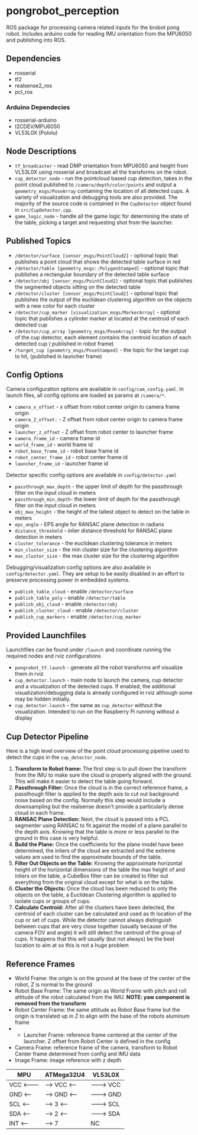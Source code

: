 # pongrobot_perception
ROS package for processing camera related inputs for the brobot pong robot. Includes arduino code for reading IMU orientation from the MPU6050 and publishing into ROS.

## Dependencies
- rosserial
- tf2
- realsense2_ros
- pcl_ros
### Arduino Dependecies
- rosserial-arduino
- I2CDEV/MPU6050
- VL53L0X (Pololu)

## Node Descriptions
- `tf_broadcaster` - read DMP orientation from MPU6050 and height from VL53L0X using rosserial and broadcast all the transforms on the robot.
- `cup_detector_node` - run the pointcloud based cup detection, takes in the point cloud published to `/camera/depth/color/points` and output a `geometry_msgs/PoseArray` containing the location of all detected cups. A variety of visualization and debugging tools are also provided. The majority of the source code is contained in the `CupDetector` object found in `src/CupDetector.cpp`.
- `game_logic_node` - handle all the game logic for determining the state of the table, picking a target and requesting shot from the launcher. 

## Published Topics
- `/detector/surface [sensor_msgs/PointCloud2]` - optional topic that publishes a point cloud that shows the detected table surface in red
- `/detector/table [geometry_msgs::PolygonStamped]` - optional topic that publishes a rectangular boundary of the detected table surface
- `/detector/obj [sensor_msgs/PointCloud2]` - optional topic that publishes the segmented objects sitting on the detected table
- `/detector/cluster [sensor_msgs/PointCloud2]` - optional topic that publishes the output of the euclidean clustering algorithm on the objects with a new color for each cluster 
- `/detector/cup_marker [visualization_msgs/MarkerArray]` - optional topic that publishes a cylinder marker at located at the centroid of each detected cup
- `/detector/cup_array [geometry_msgs/PoseArray]` - topic for the output of the cup detector, each element contains the centroid location of each detected cup ( published in robot frame)
- `/target_cup [geometry_msgs/PoseStamped]` - the topic for the target cup to hit, (published in launcher frame)

## Config Options
Camera configuration options are available in `config/cam_config.yaml`. In launch files, all config options are loaded as params at `/camera/*`.
- `camera_x_offset` - x offset from robot center origin to camera frame origin
- `camera_Z_offset:` - Z offset from robot center origin to camera frame origin
- `launcher_z_offset` - Z offset from robot center to launcher frame
- `camera_frame_id` - camera frame id
- `world_frame_id` - world frame id
- `robot_base_frame_id` - robot base frame id
- `robot_center_frame_id` - robot center frame id
- `launcher_frame_id` - launcher frame id

Detector specific config options are available in `config/detector.yaml`
- `passthrough_max_depth` - the upper limit of depth for the passthrough filter on the input cloud in meters
- `passthrough_min_depth`- the lower limit of depth for the passthrough filter on the input cloud in meters
- `obj_max_height` - the height of the tallest object to detect on the table in meters
- `eps_angle` - EPS angle for RANSAC plane detection in radians
- `distance_threshold` - inlier distance threshold for RANSAC plane detection in meters 
- `cluster_tolerance` - the euclidean clustering tolerance in meters
- `min_cluster_size` - the min cluster size for the clustering algorithm
- `max_cluster_size` - the max cluster size for the clustering algorithm

Debugging/visualization config options are also available in `config/detector.yaml`. They are setup to be easily disabled in an effort to preserve processing power in embedded systems.
- `publish_table_cloud` - enable `/detector/surface`
- `publish_table_poly` - enable `/detector/table`
- `publish_obj_cloud` - enable `/detector/obj`
- `publish_cluster_cloud` - enable `/detector/cluster`
- `publish_cup_markers` - enable `/detector/cup_marker`

## Provided Launchfiles
Launchfiles can be found under `/launch` and coordinate running the required nodes and rviz configurations
- `pongrobot_tf.launch` - generate all the robot transforms anf visualize them in rviz
- `cup_detector.launch` - main node to launch the camera, cup detector and a visualization of the detected cups. If enabled, the additional visualization/debugging data is already configured in rviz although some may be hidden initially.
- `cup_detector.launch` - the same  as `cup_detector` without the visualization. Intended to run on the Raspberry Pi running without a display

## Cup Detector Pipeline
Here is a high level overview of the point cloud processing pipeline used to detect the cups in the `cup_detector_node`.
1. __Transform to Robot frame:__ The first step is to pull down the transform from the IMU to make sure the cloud is properly aligned with the ground. This will make it easier to detect the table going forward.
2. __Passthrough Filter:__ Once the cloud is in the correct reference frame, a passthough filter is applied to the depth axis to cut out background noise based on the config. Normally this step would include a downsampling but the realsense doesn't provide a particularly dense cloud in each frame.
3. __RANSAC Plane Detection:__ Next, the cloud is passed into a PCL segmenter using RANSAC to fit against the model of a plane parallel to the depth axis. Knowing that the table is more or less parallel to the ground in this case is very helpful.
4. __Build the Plane:__ Once the coefficients for the plane model have been determined, the inliers of the cloud are extracted and the extreme values are used to find the approximate bounds of the table.
5. __Filter Out Objects on the Table:__ Knowing the approximate horizontal height of the horizontal dimensions of the table the max height of and inliers on the table, a CubeBox filter can be created to filter out everything from the original cloud except for what is on the table.
6. __Cluster the Objects:__ Once the cloud has been reduced to only the objects on the table, a Euclidean Clustering algorithm is applied to isolate cups or groups of cups.
7. __Calculate Centroid:__ After all the clusters have been detected, the centroid of each cluster can be calculated and used as th location of the cup or set of cups. While the detector cannot always distinguish between cups that are very close together (usually because of the camera FOV and angle) it will still detect the centroid of the group of cups. It happens that this will usually (but not always) be the best location to aim at so this is not a huge problem

## Reference Frames
- World Frame: the origin is on the ground at the base of the center of the robot, Z is normal to the ground
- Robot Base Frame: The same origin as World Frame with pitch and roll attitude of the robot calculated from the IMU. __NOTE: yaw component is removed from the transform__
- Robot Center Frame: the same attitude as Robot Base frame but the origin is translated up in Z to align with the base of the robots aluminum frame
- - Launcher Frame: reference frame centered at the center of the launcher. Z offset from Robot Center is defined in the config
- Camera Frame: reference frame of the camera, transform to Robot Center frame determined from config and IMU data
- Image Frame: image reference with z depth
  
| MPU     | ATMega32U4 | VL53L0X |
| --------| -----------| ------- |
| VCC <---|--> VCC <-- | ---> VCC|
| GND <-- |--> GND <-- | ---> GND|
| SCL <-- |-->  3  <-- | ---> SCL|
| SDA <-- |-->  2  <-- | ---> SDA|
| INT <-- |-->  7      | NC      |
